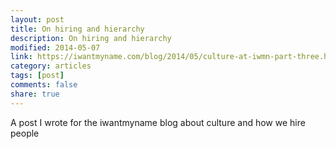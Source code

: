 ```yaml
---
layout: post
title: On hiring and hierarchy
description: On hiring and hierarchy
modified: 2014-05-07
link: https://iwantmyname.com/blog/2014/05/culture-at-iwmn-part-three.html
category: articles
tags: [post]
comments: false
share: true
---
```


A post I wrote for the iwantmyname blog about culture and how we hire people


